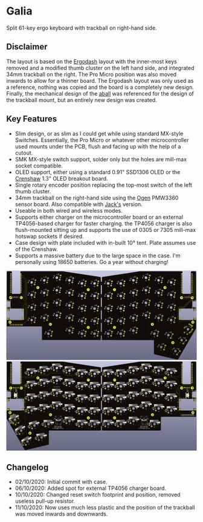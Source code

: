 # Galia
Split 61-key ergo keyboard with trackball on right-hand side.

## Disclaimer
The layout is based on the [Ergodash](https://github.com/omkbd/ErgoDash) layout with the inner-most keys removed and a modified thumb cluster on the left hand side, and integrated 34mm trackball on the right. The Pro Micro position was also moved inwards to allow for a thinner board. The Ergodash layout was only used as a reference, nothing was copied and the board is a completely new design. Finally, the mechanical design of the [aball](https://github.com/brickbots/aball) was referenced for the design of the trackball mount, but an entirely new design was created.

## Key Features
* Slim design, or as slim as I could get while using standard MX-style Switches. Essentially, the Pro Micro or whatever other microcontroller used mounts under the PCB, flush and facing up with the help of a cutout.
* SMK MX-style switch support, solder only but the holes are mill-max socket compatible.
* OLED support, either using a standard 0.91" SSD1306 OLED or the [Crenshaw](https://github.com/Ariamelon/Crenshaw) 1.3" OLED breakout board.
* Single rotary encoder position replacing the top-most switch of the left thumb cluster.
* 34mm trackball on the right-hand side using the [Ogen](https://github.com/Ariamelon/Ogen) PMW3360 sensor board. Also compatible with [Jack's](https://www.tindie.com/products/jkicklighter/pmw3360-motion-sensor/) version. 
* Useable in both wired and wireless modes.
* Supports either charger on the microcontroller board or an external TP4056-based charger for faster charging. the TP4056 charger is also flush-mounted sitting up and supports the use of 0305 or 7305 mill-max hotswap sockets if desired.
* Case design with plate included with in-built 10° tent. Plate assumes use of the Crenshaw.
* Supports a massive battery due to the large space in the case. I'm personally using 18650 batteries. Go a year without charging!

![Galia Front Render](Hardware/Images/Render_Front.png)
![Galia Back Render](Hardware/Images/Render_Back.png)

## Changelog
* 02/10/2020: Initial commit with case.
* 06/10/2020: Added spot for external TP4056 charger board.
* 10/10/2020: Changed reset switch footprint and position, removed useless pull-up resistor.
* 11/10/2020: Now uses much less plastic and the position of the trackball was moved inwards and downwards.
